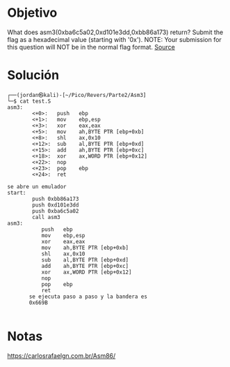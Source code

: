 
# Objetivo 
What does asm3(0xba6c5a02,0xd101e3dd,0xbb86a173) return? Submit the flag as a hexadecimal value (starting with '0x'). NOTE: Your submission for this question will NOT be in the normal flag format. [Source](https://jupiter.challenges.picoctf.org/static/cb753ae52bca4aa303deca5fbfb01bfb/test.S)

# Solución 
```
┌──(jordan㉿kali)-[~/Pico/Revers/Parte2/Asm3]
└─$ cat test.S 
asm3:
        <+0>:   push   ebp
        <+1>:   mov    ebp,esp
        <+3>:   xor    eax,eax
        <+5>:   mov    ah,BYTE PTR [ebp+0xb]
        <+8>:   shl    ax,0x10
        <+12>:  sub    al,BYTE PTR [ebp+0xd]
        <+15>:  add    ah,BYTE PTR [ebp+0xc]
        <+18>:  xor    ax,WORD PTR [ebp+0x12]
        <+22>:  nop
        <+23>:  pop    ebp
        <+24>:  ret    

se abre un emulador 
start: 
		push 0xbb86a173
		push 0xd101e3dd
		push 0xba6c5a02
        call asm3
asm3:
           push   ebp
           mov    ebp,esp
           xor    eax,eax
           mov    ah,BYTE PTR [ebp+0xb]
           shl    ax,0x10
           sub    al,BYTE PTR [ebp+0xd]
           add    ah,BYTE PTR [ebp+0xc]
           xor    ax,WORD PTR [ebp+0x12]
           nop
           pop    ebp
           ret   
       se ejecuta paso a paso y la bandera es 
       0x669B
       

```

# Notas 
https://carlosrafaelgn.com.br/Asm86/
